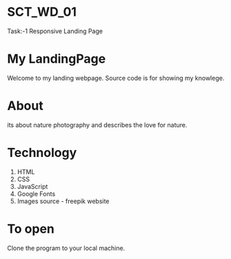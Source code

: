 # SCT_WD_01
Task:-1 Responsive Landing Page                            

# My LandingPage
Welcome to my landing webpage. Source code is for showing my knowlege.

# About
its about nature photography and describes the love for nature.

# Technology
1. HTML
2. CSS
3. JavaScript
4. Google Fonts
5. Images source - freepik website

# To open
Clone the program to your local machine.



